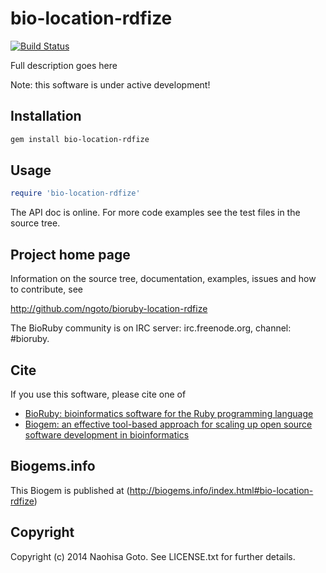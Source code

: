 # bio-location-rdfize

[![Build Status](https://secure.travis-ci.org/ngoto/bioruby-location-rdfize.png)](http://travis-ci.org/ngoto/bioruby-location-rdfize)

Full description goes here

Note: this software is under active development!

## Installation

```sh
gem install bio-location-rdfize
```

## Usage

```ruby
require 'bio-location-rdfize'
```

The API doc is online. For more code examples see the test files in
the source tree.
        
## Project home page

Information on the source tree, documentation, examples, issues and
how to contribute, see

  http://github.com/ngoto/bioruby-location-rdfize

The BioRuby community is on IRC server: irc.freenode.org, channel: #bioruby.

## Cite

If you use this software, please cite one of
  
* [BioRuby: bioinformatics software for the Ruby programming language](http://dx.doi.org/10.1093/bioinformatics/btq475)
* [Biogem: an effective tool-based approach for scaling up open source software development in bioinformatics](http://dx.doi.org/10.1093/bioinformatics/bts080)

## Biogems.info

This Biogem is published at (http://biogems.info/index.html#bio-location-rdfize)

## Copyright

Copyright (c) 2014 Naohisa Goto. See LICENSE.txt for further details.

